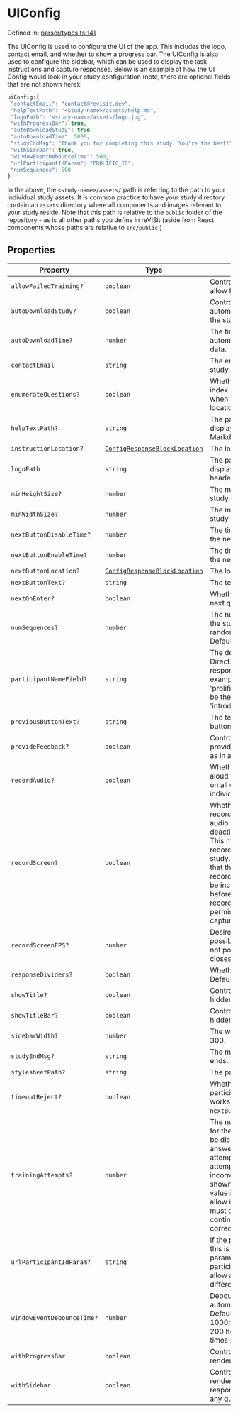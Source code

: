 # UIConfig

Defined in: [parser/types.ts:141](https://github.com/revisit-studies/study/blob/d85836850c66a7e523578f6b0e32c1027d11846b/src/parser/types.ts#L141)

The UIConfig is used to configure the UI of the app.
This includes the logo, contact email, and whether to show a progress bar.
The UIConfig is also used to configure the sidebar, which can be used to display the task instructions and capture responses. Below is an example of how the UI Config would look in your study configuration (note, there are optional fields that are not shown here):
```js
uiConfig:{
 "contactEmail": "contact@revisit.dev",
 "helpTextPath": "<study-name>/assets/help.md",
 "logoPath": "<study-name>/assets/logo.jpg",
 "withProgressBar": true,
 "autoDownloadStudy": true
 "autoDownloadTime": 5000,
 "studyEndMsg": "Thank you for completing this study. You're the best!",
 "withSidebar": true,
 "windowEventDebounceTime": 500,
 "urlParticipantIdParam": "PROLIFIC_ID",
 "numSequences": 500
}
```
In the above, the `<study-name>/assets/` path is referring to the path to your individual study assets. It is common practice to have your study directory contain an `assets` directory where all components and images relevant to your study reside. Note that this path is relative to the `public` folder of the repository - as is all other paths you define in reVISit (aside from React components whose paths are relative to `src/public`.)

## Properties

| Property | Type | Description | Defined in |
| ------ | ------ | ------ | ------ |
| <a id="allowfailedtraining"></a> `allowFailedTraining?` | `boolean` | Controls whether the component should allow failed training. Defaults to true. | [parser/types.ts:182](https://github.com/revisit-studies/study/blob/d85836850c66a7e523578f6b0e32c1027d11846b/src/parser/types.ts#L182) |
| <a id="autodownloadstudy"></a> `autoDownloadStudy?` | `boolean` | Controls whether the study data is automatically downloaded at the end of the study. | [parser/types.ts:198](https://github.com/revisit-studies/study/blob/d85836850c66a7e523578f6b0e32c1027d11846b/src/parser/types.ts#L198) |
| <a id="autodownloadtime"></a> `autoDownloadTime?` | `number` | The time in milliseconds to wait before automatically downloading the study data. | [parser/types.ts:200](https://github.com/revisit-studies/study/blob/d85836850c66a7e523578f6b0e32c1027d11846b/src/parser/types.ts#L200) |
| <a id="contactemail"></a> `contactEmail` | `string` | The email address that used during the study if a participant clicks contact. | [parser/types.ts:146](https://github.com/revisit-studies/study/blob/d85836850c66a7e523578f6b0e32c1027d11846b/src/parser/types.ts#L146) |
| <a id="enumeratequestions"></a> `enumerateQuestions?` | `boolean` | Whether to prepend questions with their index (+ 1). This should only be used when all questions are in the same location, e.g. all are in the side bar. | [parser/types.ts:190](https://github.com/revisit-studies/study/blob/d85836850c66a7e523578f6b0e32c1027d11846b/src/parser/types.ts#L190) |
| <a id="helptextpath"></a> `helpTextPath?` | `string` | The path to the help text file. This is displayed when a participant clicks help. Markdown is supported. | [parser/types.ts:162](https://github.com/revisit-studies/study/blob/d85836850c66a7e523578f6b0e32c1027d11846b/src/parser/types.ts#L162) |
| <a id="instructionlocation"></a> `instructionLocation?` | [`ConfigResponseBlockLocation`](../type-aliases/ConfigResponseBlockLocation.md) | The location of the instructions. | [parser/types.ts:160](https://github.com/revisit-studies/study/blob/d85836850c66a7e523578f6b0e32c1027d11846b/src/parser/types.ts#L160) |
| <a id="logopath"></a> `logoPath` | `string` | The path to the logo image. This is displayed on the landing page and the header. | [parser/types.ts:144](https://github.com/revisit-studies/study/blob/d85836850c66a7e523578f6b0e32c1027d11846b/src/parser/types.ts#L144) |
| <a id="minheightsize"></a> `minHeightSize?` | `number` | The minimum screen height size for the study | [parser/types.ts:210](https://github.com/revisit-studies/study/blob/d85836850c66a7e523578f6b0e32c1027d11846b/src/parser/types.ts#L210) |
| <a id="minwidthsize"></a> `minWidthSize?` | `number` | The minimum screen width size for the study | [parser/types.ts:208](https://github.com/revisit-studies/study/blob/d85836850c66a7e523578f6b0e32c1027d11846b/src/parser/types.ts#L208) |
| <a id="nextbuttondisabletime"></a> `nextButtonDisableTime?` | `number` | The time in milliseconds to wait before the next button is disabled. | [parser/types.ts:172](https://github.com/revisit-studies/study/blob/d85836850c66a7e523578f6b0e32c1027d11846b/src/parser/types.ts#L172) |
| <a id="nextbuttonenabletime"></a> `nextButtonEnableTime?` | `number` | The time in milliseconds to wait before the next button is enabled. | [parser/types.ts:170](https://github.com/revisit-studies/study/blob/d85836850c66a7e523578f6b0e32c1027d11846b/src/parser/types.ts#L170) |
| <a id="nextbuttonlocation"></a> `nextButtonLocation?` | [`ConfigResponseBlockLocation`](../type-aliases/ConfigResponseBlockLocation.md) | The location of the next button. | [parser/types.ts:168](https://github.com/revisit-studies/study/blob/d85836850c66a7e523578f6b0e32c1027d11846b/src/parser/types.ts#L168) |
| <a id="nextbuttontext"></a> `nextButtonText?` | `string` | The text to display on the next button. | [parser/types.ts:166](https://github.com/revisit-studies/study/blob/d85836850c66a7e523578f6b0e32c1027d11846b/src/parser/types.ts#L166) |
| <a id="nextonenter"></a> `nextOnEnter?` | `boolean` | Whether enter key should move to the next question. Defaults to false. | [parser/types.ts:164](https://github.com/revisit-studies/study/blob/d85836850c66a7e523578f6b0e32c1027d11846b/src/parser/types.ts#L164) |
| <a id="numsequences"></a> `numSequences?` | `number` | The number of sequences to generate for the study. This is used to generate the random sequences for the study. Defaults to 1000. | [parser/types.ts:202](https://github.com/revisit-studies/study/blob/d85836850c66a7e523578f6b0e32c1027d11846b/src/parser/types.ts#L202) |
| <a id="participantnamefield"></a> `participantNameField?` | `string` | The default name field for a participant. Directs revisit to use the task and response id as a name in UI elements. For example, if you wanted the response 'prolificId' from the task 'introduction' to be the name, this field would be 'introduction.prolificId' | [parser/types.ts:206](https://github.com/revisit-studies/study/blob/d85836850c66a7e523578f6b0e32c1027d11846b/src/parser/types.ts#L206) |
| <a id="previousbuttontext"></a> `previousButtonText?` | `string` | The text that is displayed on the previous button. | [parser/types.ts:174](https://github.com/revisit-studies/study/blob/d85836850c66a7e523578f6b0e32c1027d11846b/src/parser/types.ts#L174) |
| <a id="providefeedback"></a> `provideFeedback?` | `boolean` | Controls whether the component should provide feedback to the participant, such as in a training trial. Defaults to false. | [parser/types.ts:178](https://github.com/revisit-studies/study/blob/d85836850c66a7e523578f6b0e32c1027d11846b/src/parser/types.ts#L178) |
| <a id="recordaudio"></a> `recordAudio?` | `boolean` | Whether or not we want to utilize think-aloud features. If true, will record audio on all components unless deactivated on individual components. Defaults to false. | [parser/types.ts:184](https://github.com/revisit-studies/study/blob/d85836850c66a7e523578f6b0e32c1027d11846b/src/parser/types.ts#L184) |
| <a id="recordscreen"></a> `recordScreen?` | `boolean` | Whether or not we want to utilize screen recording feature. If true, will record audio on all components unless deactivated on individual components. This must be set to true if you want to record audio on any component in your study. Defaults to false. It's also required that the library component, $screen-recording.co.screenRecordingPermission, be included in the study at some point before any component that you want to record the screen on to ensure permissions are granted and screen capture has started. | [parser/types.ts:186](https://github.com/revisit-studies/study/blob/d85836850c66a7e523578f6b0e32c1027d11846b/src/parser/types.ts#L186) |
| <a id="recordscreenfps"></a> `recordScreenFPS?` | `number` | Desired fps for recording screen. If possible, this value will be used, but if it's not possible, the user agent will use the closest possible match. | [parser/types.ts:188](https://github.com/revisit-studies/study/blob/d85836850c66a7e523578f6b0e32c1027d11846b/src/parser/types.ts#L188) |
| <a id="responsedividers"></a> `responseDividers?` | `boolean` | Whether to show the response dividers. Defaults to false. | [parser/types.ts:192](https://github.com/revisit-studies/study/blob/d85836850c66a7e523578f6b0e32c1027d11846b/src/parser/types.ts#L192) |
| <a id="showtitle"></a> `showTitle?` | `boolean` | Controls whether the title should be hidden in the study. | [parser/types.ts:156](https://github.com/revisit-studies/study/blob/d85836850c66a7e523578f6b0e32c1027d11846b/src/parser/types.ts#L156) |
| <a id="showtitlebar"></a> `showTitleBar?` | `boolean` | Controls whether the title bar should be hidden in the study. | [parser/types.ts:158](https://github.com/revisit-studies/study/blob/d85836850c66a7e523578f6b0e32c1027d11846b/src/parser/types.ts#L158) |
| <a id="sidebarwidth"></a> `sidebarWidth?` | `number` | The width of the left sidebar. Defaults to 300. | [parser/types.ts:154](https://github.com/revisit-studies/study/blob/d85836850c66a7e523578f6b0e32c1027d11846b/src/parser/types.ts#L154) |
| <a id="studyendmsg"></a> `studyEndMsg?` | `string` | The message to display when the study ends. | [parser/types.ts:196](https://github.com/revisit-studies/study/blob/d85836850c66a7e523578f6b0e32c1027d11846b/src/parser/types.ts#L196) |
| <a id="stylesheetpath"></a> `stylesheetPath?` | `string` | The path to the external stylesheet file. | [parser/types.ts:212](https://github.com/revisit-studies/study/blob/d85836850c66a7e523578f6b0e32c1027d11846b/src/parser/types.ts#L212) |
| <a id="timeoutreject"></a> `timeoutReject?` | `boolean` | Whether to redirect a timed out participant to a rejection page. This only works for components where the `nextButtonDisableTime` field is set. | [parser/types.ts:176](https://github.com/revisit-studies/study/blob/d85836850c66a7e523578f6b0e32c1027d11846b/src/parser/types.ts#L176) |
| <a id="trainingattempts"></a> `trainingAttempts?` | `number` | The number of training attempts allowed for the component. The next button will be disabled until either the correct answer is given or the number of attempts is reached. When the number of attempts is reached, if the answer is incorrect still, the correct value will be shown to the participant. The default value is 2. Providing a value of -1 will allow infinite attempts and the participant must enter the correct answer to continue, and reVISit will not show the correct answer to the user. | [parser/types.ts:180](https://github.com/revisit-studies/study/blob/d85836850c66a7e523578f6b0e32c1027d11846b/src/parser/types.ts#L180) |
| <a id="urlparticipantidparam"></a> `urlParticipantIdParam?` | `string` | If the participant ID is passed in the URL, this is the name of the querystring parameter that is used to capture the participant ID (e.g. PROLIFIC_ID). This will allow a user to continue a study on different devices and browsers. | [parser/types.ts:204](https://github.com/revisit-studies/study/blob/d85836850c66a7e523578f6b0e32c1027d11846b/src/parser/types.ts#L204) |
| <a id="windoweventdebouncetime"></a> `windowEventDebounceTime?` | `number` | Debounce time in milliseconds for automatically tracked window events. Defaults to 100. E.g 100 here means 1000ms / 100ms = 10 times a second, 200 here means 1000ms / 200ms = 5 times per second | [parser/types.ts:194](https://github.com/revisit-studies/study/blob/d85836850c66a7e523578f6b0e32c1027d11846b/src/parser/types.ts#L194) |
| <a id="withprogressbar"></a> `withProgressBar` | `boolean` | Controls whether the progress bar is rendered in the study. | [parser/types.ts:148](https://github.com/revisit-studies/study/blob/d85836850c66a7e523578f6b0e32c1027d11846b/src/parser/types.ts#L148) |
| <a id="withsidebar"></a> `withSidebar` | `boolean` | Controls whether the left sidebar is rendered at all. Required to be true if your response's location is set to sidebar for any question. | [parser/types.ts:150](https://github.com/revisit-studies/study/blob/d85836850c66a7e523578f6b0e32c1027d11846b/src/parser/types.ts#L150) |
